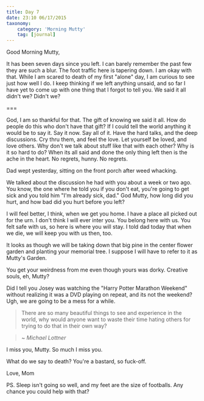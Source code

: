 ```yaml
---
title: Day 7
date: 23:10 06/17/2015 
taxonomy:
    category: 'Morning Mutty'
    tag: [journal]
---
```


Good Morning Mutty,

It has been seven days since you left. I can barely remember the past few they are such a blur. The foot traffic here is tapering down. I am okay with that. While I am scared to death of my first "alone" day, I am curious to see just how well I do. I keep thinking if we left anything unsaid, and so far I have yet to come up with one thing that I forgot to tell you. We said it all didn't we? Didn't we?

===

God, I am so thankful for that. The gift of knowing we said it all. How do people do this who don't have that gift? If I could tell the world anything it would be to say it. Say it now. Say all of it. Have the hard talks, and the deep discussions. Cry thru them, and feel the love. Let yourself be loved, and love others. Why don't we talk about stuff like that with each other? Why is it so hard to do? When its all said and done the only thing left then is the ache in the heart. No regrets, hunny. No regrets.

Dad wept yesterday, sitting on the front porch after weed whacking.

We talked about the discussion he had with you about a week or two ago. You know, the one where he told you if you don't eat, you're going to get sick and you told him "I'm already sick, dad." God Mutty, how long did you hurt, and how bad did you hurt before you left?

I will feel better, I think, when we get you home. I have a place all picked out for the urn. I don't think I will ever inter you. You belong here with us. You felt safe with us, so here is where you will stay. I told dad today that when we die, we will keep you with us then, too.

It looks as though we will be taking down that big pine in the center flower garden and planting your memorial tree. I suppose I will have to refer to it as Mutty's Garden.

You get your weirdness from me even though yours was dorky. Creative souls, eh, Mutty?

Did I tell you Josey was watching the "Harry Potter Marathon Weekend" without realizing it was a DVD playing on repeat, and its not the weekend? Ugh, we are going to be a mess for a while.

>There are so many beautiful things to see and experience in the world, why would anyone want to waste their time hating others for trying to do that in their own way?

> ~ <cite> Michael Lottner</cite>

I miss you, Mutty. So much I miss you.

What do we say to death? You're a bastard, so fuck-off.

Love, Mom

PS. Sleep isn't going so well, and my feet are the size of footballs. Any chance you could help with that?

